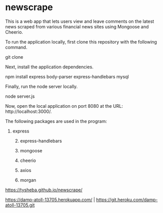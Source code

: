 # newscrape

This is a web app that lets users view and leave comments on the latest news scraped from various financial news sites using Mongoose and Cheerio. 

To run the application locally, first clone this repository with the following command.

git clone 

Next, install the application dependencies.

npm install express body-parser express-handlebars mysql

Finally, run the node server locally.

node server.js

Now, open the local application on port 8080 at the URL: http://localhost:3000/. 

The following packages are used in the program:
1. express

   2. express-handlebars

   3. mongoose

   4. cheerio

   5. axios
   6. morgan


 https://tysheba.github.io/newscrape/

 https://damp-atoll-13705.herokuapp.com/ | https://git.heroku.com/damp-atoll-13705.git

 <img href="/public/Images/NewScrapeSS.png">
